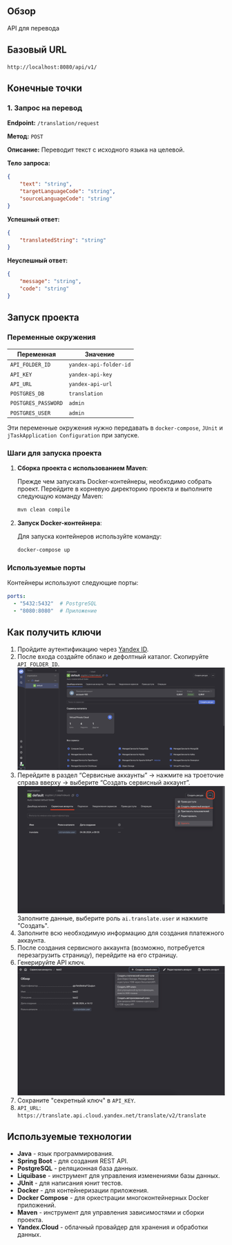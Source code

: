 ## Обзор

API для перевода

## Базовый URL

`http://localhost:8080/api/v1/`

## Конечные точки

### 1. Запрос на перевод

**Endpoint:** `/translation/request`

**Метод:** `POST`

**Описание:** Переводит текст с исходного языка на целевой.

**Тело запроса:**
```json
{
    "text": "string", 
    "targetLanguageCode": "string",
    "sourceLanguageCode": "string"
}
```

**Успешный ответ:**
```json
{
    "translatedString": "string"
}
```

**Неуспешный ответ:**
```json
{
    "message": "string",
    "code": "string"
}
```

## Запуск проекта

### Переменные окружения

| Переменная           | Значение                |
| -------------------- | ----------------------- |
| `API_FOLDER_ID`      | `yandex-api-folder-id`  |
| `API_KEY`            | `yandex-api-key`        |
| `API_URL`            | `yandex-api-url`        |
| `POSTGRES_DB`        | `translation`           |
| `POSTGRES_PASSWORD`  | `admin`                 |
| `POSTGRES_USER`      | `admin`                 |

Эти переменные окружения нужно передавать в `docker-compose`, `JUnit` и `jTaskApplication Configuration` при запуске.

### Шаги для запуска проекта

1. **Сборка проекта с использованием Maven**:

   Прежде чем запускать Docker-контейнеры, необходимо собрать проект. Перейдите в корневую директорию проекта и выполните следующую команду Maven:

   ```sh
   mvn clean compile
   ```

2. **Запуск Docker-контейнера**:

   Для запуска контейнеров используйте команду:

   ```sh
   docker-compose up
   ```

### Используемые порты

Контейнеры используют следующие порты:

```yaml
ports:
  - "5432:5432"  # PostgreSQL
  - "8080:8080"  # Приложение
```

## Как получить ключи

1. Пройдите аутентификацию через [Yandex ID](https://cloud.yandex.ru/).
2. После входа создайте облако и дефолтный каталог. Скопируйте `API_FOLDER_ID`.
   ![1.png](images%2F1.png)
3. Перейдите в раздел “Сервисные аккаунты” -> нажмите на троеточие справа вверху -> выберите “Создать сервисный аккаунт”.
   ![2.png](images%2F2.png)
   Заполните данные, выберите роль `ai.translate.user` и нажмите "Создать".
4. Заполните всю необходимую информацию для создания платежного аккаунта.
5. После создания сервисного аккаунта (возможно, потребуется перезагрузить страницу), перейдите на его страницу.
6. Генерируйте API ключ.
   ![3.png](images%2F3.png)
8. Сохраните "секретный ключ" в `API_KEY`.
8. `API_URL`: `https://translate.api.cloud.yandex.net/translate/v2/translate`

## Используемые технологии

- **Java** - язык программирования.
- **Spring Boot** - для создания REST API.
- **PostgreSQL** - реляционная база данных.
- **Liquibase** - инструмент для управления изменениями базы данных.
- **JUnit** - для написания юнит тестов.
- **Docker** - для контейнеризации приложения.
- **Docker Compose** - для оркестрации многоконтейнерных Docker приложений.
- **Maven** - инструмент для управления зависимостями и сборки проекта.
- **Yandex.Cloud** - облачный провайдер для хранения и обработки данных.